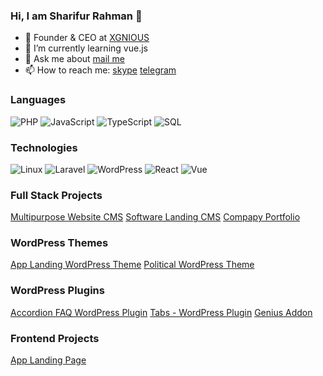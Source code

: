 ### Hi, I am Sharifur Rahman  👋

- 🔭 Founder & CEO at [XGNIOUS](https://xgenious.com)
- 🌱 I’m currently learning vue.js
- 💬 Ask me about [mail me](mailto:dvrobin4@gmail.com)
- 📫 How to reach me: [skype](skype:dvrobin44?chat) [telegram](https://telegram.me/devrobin)


### Languages

![PHP](https://img.shields.io/badge/-php-000?&logo=php)
![JavaScript](https://img.shields.io/badge/-JavaScript-000?&logo=JavaScript)
![TypeScript](https://img.shields.io/badge/-TypeScript-000?&logo=TypeScript)
![SQL](https://img.shields.io/badge/-SQL-000?&logo=MySQL)



### Technologies

![Linux](https://img.shields.io/badge/-Linux-000?&logo=Linux)
![Laravel](https://img.shields.io/badge/-Laravel-000?&logo=laravel)
![WordPress](https://img.shields.io/badge/-WordPress-000?&logo=wordpress)
![React](https://img.shields.io/badge/-React-000?&logo=React)
![Vue](https://img.shields.io/badge/-Vue-000?&logo=vue.js)



### Full Stack Projects

[Multipurpose Website CMS](https://codecanyon.net/item/nexelit-multipurpose-website-business-management-system-cms/27936384)
[Software Landing CMS](https://codecanyon.net/item/buxkit-software-landing-platform/25414132)
[Compapy Portfolio](https://codecanyon.net/user/xgenious/portfolio)

### WordPress Themes
[App Landing WordPress Theme](https://themeforest.net/item/appside-app-landing-wordpress-theme/24424901)
[Political WordPress Theme](https://themeforest.net/item/harnold-political-campaign-wordpress-theme/28351221)


### WordPress Plugins
[Accordion FAQ WordPress Plugin](https://codecanyon.net/item/accordion-faq-wordpress-plugin/22692611)
[Tabs - WordPress Plugin](https://codecanyon.net/item/tabs-wordpress-plugin/23438375)
[Genius Addon](https://wordpress.org/plugins/genius-addon-lite/)


### Frontend Projects
[App Landing Page](https://themeforest.net/item/appside-app-landing-page/23397925)

